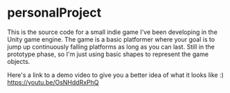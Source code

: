 # personalProject

This is the source code for a small indie game I've been developing in the Unity game engine. The game is a basic platformer where your goal is to jump up continuously falling platforms as long as you can last. Still in the prototype phase, so I'm just using basic shapes to represent the game objects.

Here's a link to a demo video to give you a better idea of what it looks like :)
https://youtu.be/OsNHddRxPhQ
